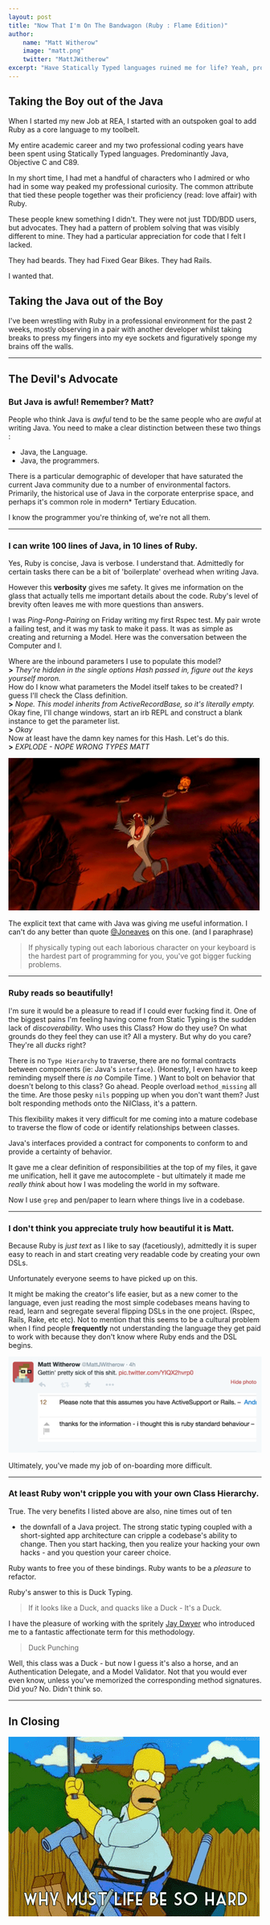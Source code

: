 ```yaml
---
layout: post
title: "Now That I'm On The Bandwagon (Ruby : Flame Edition)"
author:
    name: "Matt Witherow"
    image: "matt.png"
    twitter: "MattJWitherow"
excerpt: "Have Statically Typed languages ruined me for life? Yeah, probably."
---
```


## Taking the Boy out of the Java

When I started my new Job at REA, I started with an outspoken goal to add Ruby
as a core language to my toolbelt.  

My entire academic career and my two professional coding years have been spent
using Statically Typed languages. Predominantly Java, Objective C and C89.

In my short time, I had met a handful of characters who I admired or
who had in some way peaked my professional curiosity. The common attribute that
tied these people together was their proficiency (read: love affair) with Ruby.

These people knew something I didn't. They were not just TDD/BDD users, but advocates.
They had a pattern of problem solving that was visibly different to mine. They had a particular
appreciation for code that I felt I lacked.

They had beards. They had Fixed Gear Bikes. They had Rails.

I wanted that.

## Taking the Java out of the Boy

I've been wrestling with Ruby in a professional environment for the past 2 weeks,
mostly observing in a pair with another developer whilst taking breaks
to press my fingers into my eye sockets and figuratively sponge my brains off the walls.  

---

## The Devil's Advocate

### But Java is **awful**! Remember? Matt?

People who think Java is *awful* tend to be the same people who are *awful* at writing Java.
You need to make a clear distinction between these two things :

+ Java, the Language.
+ Java, the programmers.

There is a particular demographic of developer that have saturated the current Java
community due to a number of environmental factors.
Primarily, the historical use of Java in the corporate enterprise space, and perhaps it's common role in modern* Tertiary Education.

I know the programmer you're thinking of, we're not all them.

---

### I can write 100 lines of Java, in 10 lines of Ruby.

Yes, Ruby is concise, Java is verbose. I understand that.
Admittedly for certain tasks there can be a bit of 'boilerplate' overhead when writing Java.

However this **verbosity** gives me safety. It gives me information on the glass that
actually tells me important details about the code. Ruby's level of brevity often leaves
me with more questions than answers.

I was *Ping-Pong-Pairing* on Friday writing my first Rspec test. My pair wrote
a failing test, and it was my task to make it pass. It was as simple as creating and returning
a Model. Here was the conversation between the Computer and I.

Where are the inbound parameters I use to populate this model?  
**>** *They're hidden in the single options Hash passed in, figure out the keys yourself moron.*  
How do I know what parameters the Model itself takes to be created? I guess I'll check the Class definition.  
**>** *Nope. This model inherits from ActiveRecordBase, so it's literally empty.*  
Okay fine, I'll change windows, start an irb REPL and construct a blank
instance to get the parameter list.  
**>** *Okay*  
Now at least have the damn key names for this Hash. Let's do this.  
**>** *EXPLODE - NOPE WRONG TYPES MATT*  

![rage][rage-gif-1]  

The explicit text that came with Java was giving me useful information.
I can't do any better than quote [@Joneaves][jeaves] on this one. (and I paraphrase)

> If physically typing out each laborious character on your keyboard is the hardest part of programming for you,
> you've got bigger fucking problems.

---

### Ruby reads so beautifully!

I'm sure it would be a pleasure to read if I could ever fucking find it.
One of the biggest pains I'm feeling having come from Static Typing is the
sudden lack of *discoverability*.
Who uses this Class? How do they use? On what grounds do they feel they can use it?
All a mystery. But why do you care? They're all *ducks* right?

There is no `Type Hierarchy` to traverse, there are no formal contracts between components
 (ie: Java's `interface`).
(Honestly, I even have to keep reminding myself there *is no* Compile Time. )
Want to bolt on behavior that doesn't belong to this class? Go ahead. People overload `method_missing` all the time.
Are those pesky `nils` popping up when you don't want them? Just bolt responding methods onto the NilClass, it's a pattern.

This flexibility makes it very difficult for me coming into a mature codebase to
traverse the flow of code or identify relationships between classes.

Java's interfaces provided a contract for components to conform to and
provide a certainty of behavior.

It gave me a clear definition of responsibilities at the top of my files,
it gave me unification, hell it gave me autocomplete  - but ultimately
it made me *really think* about how I was modeling the world in my software.  

Now I use `grep` and pen/paper to learn where things live in a codebase.

---

### I don't think you appreciate truly how beautiful it is Matt.

Because Ruby is *just text* as I like to say (facetiously), admittedly it is super easy to reach in
and start creating very readable code by creating your own DSLs.

Unfortunately everyone seems to have picked up on this.

It might be making the creator's life easier, but as a new comer to the language, even just reading the
most simple codebases means having to read, learn and segregate several flipping DSLs in the one project.
(Rspec, Rails, Rake, etc etc). Not to mention that this seems to be a cultural problem when I find people **frequently**
not understanding the language they get paid to work with because they don't know where Ruby ends and the DSL begins.

![dsl][dsl]

Ultimately, you've made my job of on-boarding more difficult.

---

### At least Ruby won't cripple you with your own Class Hierarchy.

True. The very benefits I listed above are also, nine times out of ten
- the downfall of a Java project.
The strong static typing coupled with a short-sighted app architecture
can cripple a codebase's ability to change. Then you start hacking, then you
realize your hacking your own hacks - and you question your career choice.

Ruby wants to free you of these bindings. Ruby wants to be a *pleasure* to refactor.

Ruby's answer to this is Duck Typing.

> If it looks like a Duck, and quacks like a Duck - It's a Duck.

I have the pleasure of working with the spritely [Jay Dwyer][jay] who
introduced me to a fantastic affectionate term for this methodology.

> Duck Punching  

Well, this class was a Duck - but now I guess it's also a horse,
and an Authentication Delegate, and a Model Validator.
Not that you would ever even know, unless you've memorized the corresponding
method signatures. Did you? No. Didn't think so.

---

## In Closing

![rage][rage-gif-2]

[rage-gif-1]: /images/posts/ruby/rage1.gif
[rage-gif-2]: /images/posts/ruby/rage2.gif
[dsl]: /images/posts/ruby/dsl.png

[jeaves]: https://twitter.com/joneaves
[jay]: https://twitter.com/joneaves
